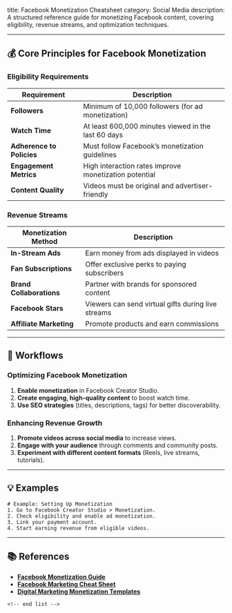 title: Facebook Monetization Cheatsheet
category: Social Media
description: A structured reference guide for monetizing Facebook content, covering eligibility, revenue streams, and optimization techniques.

---

## 💰 **Core Principles for Facebook Monetization**

### **Eligibility Requirements**

| Requirement                     | Description                                           |
| ------------------------------- | ----------------------------------------------------- |
| **Followers**             | Minimum of 10,000 followers (for ad monetization)     |
| **Watch Time**            | At least 600,000 minutes viewed in the last 60 days   |
| **Adherence to Policies** | Must follow Facebook’s monetization guidelines       |
| **Engagement Metrics**    | High interaction rates improve monetization potential |
| **Content Quality**       | Videos must be original and advertiser-friendly       |

### **Revenue Streams**

| Monetization Method            | Description                                        |
| ------------------------------ | -------------------------------------------------- |
| **In-Stream Ads**        | Earn money from ads displayed in videos            |
| **Fan Subscriptions**    | Offer exclusive perks to paying subscribers        |
| **Brand Collaborations** | Partner with brands for sponsored content          |
| **Facebook Stars**       | Viewers can send virtual gifts during live streams |
| **Affiliate Marketing**  | Promote products and earn commissions              |

---

## 🔄 **Workflows**

### **Optimizing Facebook Monetization**

1. **Enable monetization** in Facebook Creator Studio.
2. **Create engaging, high-quality content** to boost watch time.
3. **Use SEO strategies** (titles, descriptions, tags) for better discoverability.

### **Enhancing Revenue Growth**

1. **Promote videos across social media** to increase views.
2. **Engage with your audience** through comments and community posts.
3. **Experiment with different content formats** (Reels, live streams, tutorials).

---

## 💡 **Examples**

```plaintext
# Example: Setting Up Monetization
1. Go to Facebook Creator Studio > Monetization.  
2. Check eligibility and enable ad monetization.  
3. Link your payment account.  
4. Start earning revenue from eligible videos.  
```

---

## 📚 **References**

- **[Facebook Monetization Guide](https://www.slideteam.net/blog/top-10-monetization-strategy-templates-with-samples-and-examples)**
- **[Facebook Marketing Cheat Sheet](https://emulent.com/blog/facebook-marketing-cheat-sheet-by-industry/)**
- **[Digital Marketing Monetization Templates](https://www.equinetacademy.com/resources/digital-marketing-toolkits/)**

```
<!-- end list -->
```